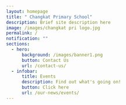 ```yaml
---
layout: homepage
title: " Changkat Primary School"
description: Brief site description here
image: /images/changkat pri logo.jpg
permalink: /
notification: ""
sections:
  - hero:
      background: /images/banner1.png
      button: Contact Us
      url: /contact-us/
  - infobar:
      title: Events
      description: Find out what's going on!
      button: Click here
      url: /our-news/events/
---
```

